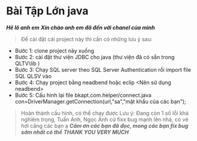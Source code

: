 # Bài Tập Lớn java
***Hê lô anh em***
***Xin chào anh em đã đến với chanel của mình***
> Để cài đặt cái project này thì cần có những lưu ý sau:
+ Bước 1: clone project này xuống
+ Bước 2: cài đặt thư viện JDBC cho java (thư viện đã có sẵn trong QLTV\lib )
+ Bước 3: Chạy SQL server theo SQL Server Authentication rồi import file SQL QLSV vào
+ Bước 4: Chạy project bằng neadbend hoặc eclip <Nên sử dụng neadbend>
+ Bước 5: Cấu hình lại file bkapt.com.helper/connect.java con=DriverManager.getConnection(url,"sa","mật khẩu của các bạn"); 
> Hoàn thành cấu hình, có thể chạy được
> Lưu ý: Đang còn 1 số lỗi khá nghiêm trọng, Tuấn Anh, Ngọc Ánh cứ fixx bug mạnh lên nhá, có vẻ hơi căng các bạn ạ
***Cảm ơn các bạn đã đọc, mong các bạn fix bug sớm nhất có thể***
***THANK YOU VERY MUCH***
